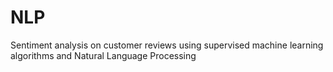 # NLP
Sentiment analysis on customer reviews using supervised machine learning algorithms and Natural Language Processing
